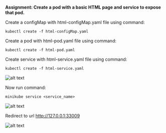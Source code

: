 **Assignment: Create a pod with a basic HTML page and service to expose that pod.**

Create a configMap with html-configMap.yaml file using command:

```kubectl create -f html-configMap.yaml```

Create a pod with html-pod.yaml file using command:

```kubectl create -f html-pod.yaml```

Create service with html-service.yaml file using command:

```kubectl create -f html-service.yaml```

![alt text](../Day-2/apply.png)

Now run command:

```minikube service <service_name>```

![alt text](../Day-2/get.png)

Redirect to url http://127.0.0.1:33009

![alt text](../Day-2/webpage.png)